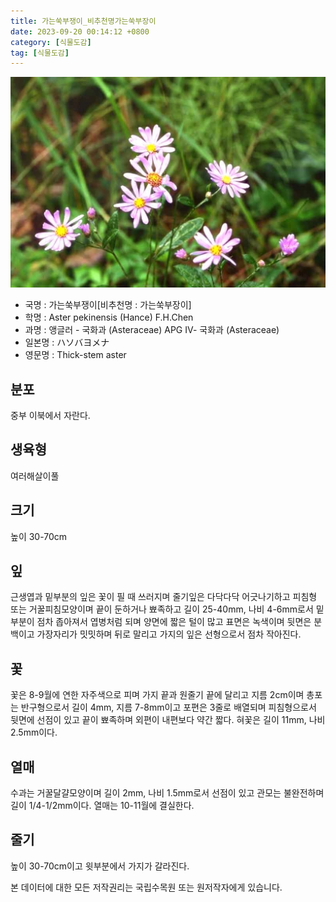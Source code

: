 ```yaml
---
title: 가는쑥부쟁이_비추천명가는쑥부장이
date: 2023-09-20 00:14:12 +0800
category: [식물도감]
tag: [식물도감]
---
```




![가는쑥부쟁이[비추천명 : 가는쑥부장이]](/assets/img/fileUpload/plants/basic/Compositae/Aster/8097/1_th2.JPG)
- 국명 : 가는쑥부쟁이[비추천명 : 가는쑥부장이]
- 학명 : Aster pekinensis (Hance) F.H.Chen
- 과명 : 앵글러 - 국화과 (Asteraceae) APG Ⅳ- 국화과 (Asteraceae)
- 일본명 : ハソバヨメナ
- 영문명 : Thick-stem aster


## 분포
중부 이북에서 자란다.
## 생육형
여러해살이풀
## 크기
높이 30-70cm
## 잎
근생엽과 밑부분의 잎은 꽃이 필 때 쓰러지며 줄기잎은 다닥다닥 어긋나기하고 피침형 또는 거꿀피침모양이며 끝이 둔하거나 뾰족하고 길이 25-40mm, 나비 4-6mm로서 밑부분이 점차 좁아져서 엽병처럼 되며 양면에 짧은 털이 많고 표면은 녹색이며 뒷면은 분백이고 가장자리가 밋밋하며 뒤로 말리고 가지의 잎은 선형으로서 점차 작아진다.
## 꽃
꽃은 8-9월에 연한 자주색으로 피며 가지 끝과 원줄기 끝에 달리고 지름 2cm이며 총포는 반구형으로서 길이 4mm, 지름 7-8mm이고 포편은 3줄로 배열되며 피침형으로서 뒷면에 선점이 있고 끝이 뾰족하며 외편이 내편보다 약간 짧다. 혀꽃은 길이 11mm, 나비 2.5mm이다.
## 열매
수과는 거꿀달걀모양이며 길이 2mm, 나비 1.5mm로서 선점이 있고 관모는 불완전하며 길이 1/4-1/2mm이다. 열매는 10-11월에 결실한다.
## 줄기
높이 30-70cm이고 윗부분에서 가지가 갈라진다.






본 데이터에 대한 모든 저작권리는 국립수목원 또는 원저작자에게 있습니다.
